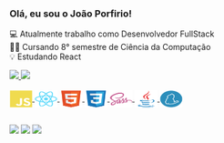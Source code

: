 ### Olá, eu sou o João Porfirio!

 💻 Atualmente trabalho como Desenvolvedor FullStack<br />
 👨‍🎓 Cursando 8° semestre de Ciência da Computação<br />
 💡 Estudando React <br />

<div>
  <a href="https://github.com/joao-porfirio">
  <img height="180em" src="https://github-readme-stats.vercel.app/api?username=joao-porfirio&show_icons=true&theme=dark&include_all_commits=true&count_private=true"/>
  <img height="180em" src="https://github-readme-stats.vercel.app/api/top-langs/?username=joao-porfirio&layout=compact&langs_count=7&theme=dark"/>
</div>
  
<div style="display: inline_block"><br>
  <img align="center" alt="Javascript" height="30" width="40" src="https://raw.githubusercontent.com/devicons/devicon/master/icons/javascript/javascript-plain.svg">
  <img align="center" alt="React" height="30" width="40" src="https://raw.githubusercontent.com/devicons/devicon/master/icons/react/react-original.svg">
  <img align="center" alt="HTML" height="30" width="40" src="https://raw.githubusercontent.com/devicons/devicon/master/icons/html5/html5-original.svg">
  <img align="center" alt="CSS" height="30" width="40" src="https://raw.githubusercontent.com/devicons/devicon/master/icons/css3/css3-original.svg">
  <img align="center" alt="SASS" height="30" width="40" src="https://raw.githubusercontent.com/devicons/devicon/master/icons/sass/sass-original.svg">  
  <img align="center" alt="Java" height="30" width="40" src="https://raw.githubusercontent.com/devicons/devicon/master/icons/java/java-original.svg">  
  <img align="center" alt="YARN" height="30" width="40" src="https://raw.githubusercontent.com/devicons/devicon/master/icons/yarn/yarn-original.svg"> 
</div>
  
  ##
  
  <div> 
   <a href="https://www.linkedin.com/in/joao-porfirio-68ba97187/" target="_blank"><img src="https://img.shields.io/badge/-LinkedIn-%230077B5?style=for-the-badge&logo=linkedin&logoColor=white" target="_blank"></a> 
      <a href = "mailto:joaoprf54@gmail.com"><img src="https://img.shields.io/badge/-Gmail-%23333?style=for-the-badge&logo=gmail&logoColor=white" target="_blank"></a>
   <a href="" target="_blank"><img src="https://img.shields.io/badge/Discord-7289DA?style=for-the-badge&logo=discord&logoColor=white" target="_blank">    </a> 
 
 
 
</div>
